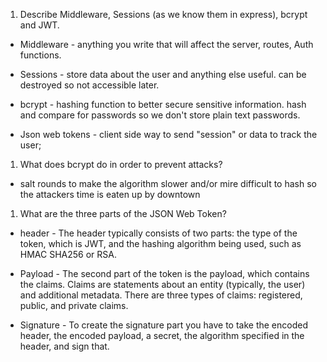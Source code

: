 <!-- Answers to the Short Answer Essay Questions go here -->

1. Describe Middleware, Sessions (as we know them in express), bcrypt and JWT.

* Middleware - anything you write that will affect the server, routes, Auth functions.

* Sessions - store data about the user and anything else useful. can be destroyed so not accessible later.

* bcrypt - hashing function to better secure sensitive information. hash and compare for passwords so we don't store plain text passwords.

* Json web tokens - client side way to send "session" or data to track the user;

1. What does bcrypt do in order to prevent attacks?

* salt rounds to make the algorithm slower and/or mire difficult to hash so the attackers time is eaten up by downtown

1. What are the three parts of the JSON Web Token?

* header - The header typically consists of two parts: the type of the token, which is JWT, and the hashing algorithm being used, such as HMAC SHA256 or RSA.

* Payload - The second part of the token is the payload, which contains the claims. Claims are statements about an entity (typically, the user) and additional metadata. There are three types of claims: registered, public, and private claims.

* Signature - To create the signature part you have to take the encoded header, the encoded payload, a secret, the algorithm specified in the header, and sign that.
